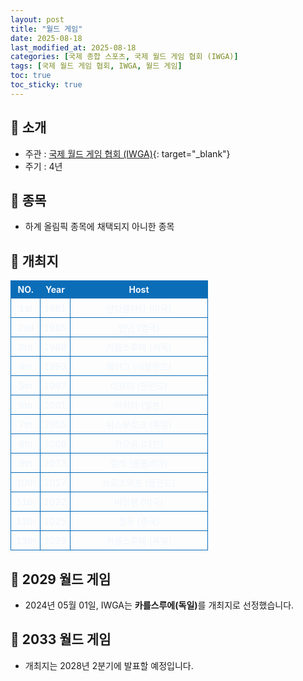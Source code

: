 ```yaml
---
layout: post
title: "월드 게임"
date: 2025-08-18
last_modified_at: 2025-08-18
categories: [국제 종합 스포츠, 국제 월드 게임 협회 (IWGA)]
tags: [국제 월드 게임 협회, IWGA, 월드 게임]
toc: true
toc_sticky: true
---
```

<style>
    /* 테이블 서식 */
    table {
        width: 100%;
        border-collapse: collapse;
        font-size: 14px;
        color: #f0f6fc;
      }
      th, td {
        border: 1px solid #0B6DB7;
        padding: 5px;
        text-align: center;
        font-weight: normal;
      }
</style>
## 📜 소개
* 주관 : [국제 월드 게임 협회 (IWGA)](https://www.theworldgames.org/){: target="_blank"}
* 주기 : 4년

## 📜 종목
* 하계 올림픽 종목에 채택되지 아니한 종목

## 📜 개최지
<html>

<head>
    <meta charset="UTF-8">
</head>

<body>
    <table>
        <tr style="background: #0B6DB7;">
            <th style="width: 15%; font-weight: bold;">NO.</th>
            <th style="width: 15%; font-weight: bold;">Year</th>
            <th style="width: 70%; font-weight: bold;">Host</th>
        </tr>
        <tr>
            <th>1st</th>
            <th>1981</th>
            <th>산타클라라 (미국)</th>
        </tr>
        <tr>
            <th>2nd</th>
            <th>1985</th>
            <th>런던 (영국)</th>
        </tr>
        <tr>
            <th>3rd</th>
            <th>1989</th>
            <th>카를스루에 (서독)</th>
        </tr>
        <tr>
            <th>4th</th>
            <th>1993</th>
            <th>헤이그 (네덜란드)</th>
        </tr>
        <tr>
            <th>5th</th>
            <th>1997</th>
            <th>라흐티 (핀란드)</th>
        </tr>
        <tr>
            <th>6th</th>
            <th>2001</th>
            <th>아키타 (일본)</th>
        </tr>
        <tr>
            <th>7th</th>
            <th>2005</th>
            <th>뒤스부르크 (독일)</th>
        </tr>
        <tr>
            <th>8th</th>
            <th>2009</th>
            <th>가오슝 (대만)</th>
        </tr>
        <tr>
            <th>9th</th>
            <th>2013</th>
            <th>칼리 (콜롬비아)</th>
        </tr>
        <tr>
            <th>10th</th>
            <th>2017</th>
            <th>브로츠와프 (폴란드)</th>
        </tr>
        <tr>
            <th>11th</th>
            <th>2022</th>
            <th>버밍햄 (미국)</th>
        </tr>
        <tr>
            <th>12th</th>
            <th>2025</th>
            <th>청두 (중국)</th>
        </tr>
        <tr>
            <th>13th</th>
            <th>2029</th>
            <th>카를스루에 (독일)</th>
        </tr>
    </table>
</body>

</html>

## 📜 2029 월드 게임
* 2024년 05월 01일, IWGA는 <span style="font-weight: bold;">카를스루에(독일)</span>를 개최지로 선정했습니다.

## 📜 2033 월드 게임
* 개최지는 2028년 2분기에 발표할 예정입니다.
